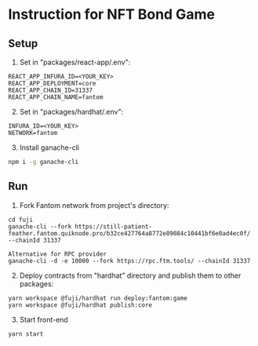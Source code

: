 # Instruction for NFT Bond Game

## Setup

1. Set in "packages/react-app/.env":

```
REACT_APP_INFURA_ID=<YOUR_KEY>
REACT_APP_DEPLOYMENT=core
REACT_APP_CHAIN_ID=31337
REACT_APP_CHAIN_NAME=fantom
```

2. Set in "packages/hardhat/.env":

```
INFURA_ID=<YOUR_KEY>
NETWORK=fantom
```

3. Install ganache-cli
```bash
npm i -g ganache-cli
```

## Run

1. Fork Fantom network from project's directory:
```
cd fuji
ganache-cli --fork https://still-patient-feather.fantom.quiknode.pro/b32ce427764a8772e89084c10441bf6e0ad4ec0f/ --chainId 31337

Alternative for RPC provider
ganache-cli -d -e 10000 --fork https://rpc.ftm.tools/ --chainId 31337

```

2. Deploy contracts from "hardhat" directory and publish them to other packages:
```
yarn workspace @fuji/hardhat run deploy:fantom:game
yarn workspace @fuji/hardhat publish:core
```

3. Start front-end
```
yarn start
```
